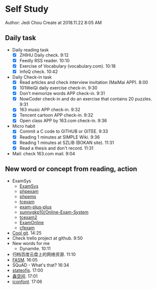 # Self Study

Author: Jedi Chou
Create at 2018.11.22 8:05 AM

## Daily task

* Daily reading task
  -[x] ZHIHU Daily check. 9:12
  -[x] Feedly RSS reader. 10:10
  -[x] Exercise of Vocabulary (vocabulary.com). 10:18
  -[x] InfoQ check. 10:42

* Daily Check-in task
  -[x] Read articles and check interview invitation (MaiMai APP). 8:00
  -[x] 101WeiQi daily exercise check-in. 9:30
  -[x] Don't memorize words APP check-in. 9:31
  -[x] NowCoder check-in and do an exercise that contains 20 puzzles. 9:31
  -[x] 163 music APP check-in. 9:32
  -[x] Tencent cartoon APP check-in. 9:32
  -[x] Open class APP by 163.com check-in. 9:36

* Micro habit
  -[x] Commit a C code to GITHUB or GITEE. 9:33
  -[x] Reading 1 minutes at SIMPLE Wiki. 9:36
  -[x] Reading 1 minutes at SZLIB (BOKAN site). 11:31
  -[x] Read a thesis and don't record. 11:31

* Mail: check 163.com mail. 9:04

## New word or concept from reading, action

* ExamSys
  * [ExamSys](https://github.com/lrx0014/ExamSys)
  * [phpexam](https://sourceforge.net/projects/phpexam/)
  * [phpems](https://github.com/phpems/phpems)
  * [tcexam](https://www.oschina.net/p/tcexam/)
  * [exam-plus-plus](https://www.oschina.net/p/exam-plus-plus)
  * [sunnygkp10/Online-Exam-System](https://github.com/sunnygkp10/Online-Exam-System-)
  * [tcexam2](https://tcexam.org/)
  * [ExamOnline](https://github.com/wepeng/ExamOnline)
  * [cfexam](https://github.com/cforth/cfexam)
* [Cool git](https://learngitbranching.js.org/?demo). 14:25
* Check trello project at github. 9:50
* New words for me
  * Dynamite. 10:11
* 归档百度云盘上的网络资源. 11:10
* [FASM](https://flatassembler.net/download.php). 16:05
* SQuAD - What's that? 16:34
* [stateofjs](https://stateofjs.com/). 17:00
* [鑫空间](https://www.zhangxinxu.com). 17:01
* [iconfont](http://www.iconfont.cn). 17:06